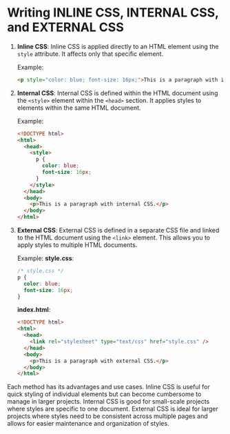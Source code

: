 # Writing INLINE CSS, INTERNAL CSS, and EXTERNAL CSS

1. **Inline CSS**: Inline CSS is applied directly to an HTML element using the `style` attribute. It affects only that specific element.

   Example:

   ```html
   <p style="color: blue; font-size: 16px;">This is a paragraph with inline CSS.</p>
   ```

2. **Internal CSS**: Internal CSS is defined within the HTML document using the `<style>` element within the `<head>` section. It applies styles to elements within the same HTML document.

   Example:

   ```html
   <!DOCTYPE html>
   <html>
     <head>
       <style>
         p {
           color: blue;
           font-size: 16px;
         }
       </style>
     </head>
     <body>
       <p>This is a paragraph with internal CSS.</p>
     </body>
   </html>
   ```

3. **External CSS**: External CSS is defined in a separate CSS file and linked to the HTML document using the `<link>` element. This allows you to apply styles to multiple HTML documents.

   Example:
   **style.css**:

   ```css
   /* style.css */
   p {
     color: blue;
     font-size: 16px;
   }
   ```

   **index.html**:

   ```html
   <!DOCTYPE html>
   <html>
     <head>
       <link rel="stylesheet" type="text/css" href="style.css" />
     </head>
     <body>
       <p>This is a paragraph with external CSS.</p>
     </body>
   </html>
   ```

Each method has its advantages and use cases. Inline CSS is useful for quick styling of individual elements but can become cumbersome to manage in larger projects. Internal CSS is good for small-scale projects where styles are specific to one document. External CSS is ideal for larger projects where styles need to be consistent across multiple pages and allows for easier maintenance and organization of styles.
